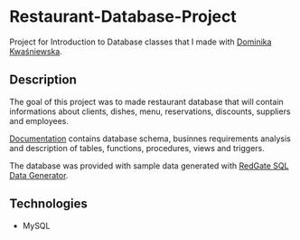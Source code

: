 # Restaurant-Database-Project
Project for Introduction to Database classes that I made with [Dominika Kwaśniewska](https://github.com/mission-learning).

## Description
The goal of this project was to made restaurant database that will contain informations about clients, dishes, menu, reservations, discounts, suppliers and employees.

[Documentation](restaurant_project_documentation.pdf) contains database schema, businnes requirements analysis and description of tables, functions, procedures, views and triggers.

The database was provided with sample data generated with [RedGate SQL Data Generator](https://www.red-gate.com/products/sql-development/sql-data-generator/).

## Technologies
* MySQL